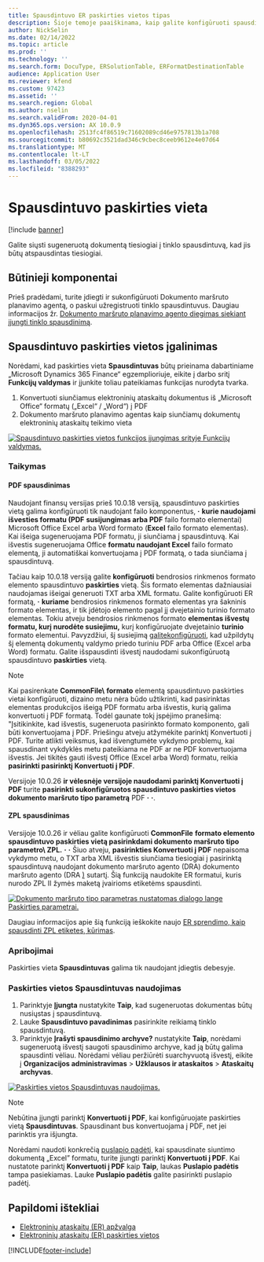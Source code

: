 ```yaml
---
title: Spausdintuvo ER paskirties vietos tipas
description: Šioje temoje paaiškinama, kaip galite konfigūruoti spausdintuvo paskirties vietą kiekvienam APLANKO ar FAILO komponentui elektroninių ataskaitų (ER) formatu.
author: NickSelin
ms.date: 02/14/2022
ms.topic: article
ms.prod: ''
ms.technology: ''
ms.search.form: DocuType, ERSolutionTable, ERFormatDestinationTable
audience: Application User
ms.reviewer: kfend
ms.custom: 97423
ms.assetid: ''
ms.search.region: Global
ms.author: nselin
ms.search.validFrom: 2020-04-01
ms.dyn365.ops.version: AX 10.0.9
ms.openlocfilehash: 2513fc4f86519c71602089cd46e9757813b1a708
ms.sourcegitcommit: b80692c3521dad346c9cbec8ceeb9612e4e07d64
ms.translationtype: MT
ms.contentlocale: lt-LT
ms.lasthandoff: 03/05/2022
ms.locfileid: "8388293"
---
```

# <a name="printer-destination"></a><a name="PrinterDestinationType"></a>Spausdintuvo paskirties vieta

[!include [banner](../includes/banner.md)]

Galite siųsti sugeneruotą dokumentą tiesiogiai į tinklo spausdintuvą, kad jis būtų atspausdintas tiesiogiai.

## <a name="prerequisites"></a>Būtinieji komponentai

Prieš pradėdami, turite įdiegti ir sukonfigūruoti Dokumento maršruto planavimo agentą, o paskui užregistruoti tinklo spausdintuvus. Daugiau informacijos žr. [Dokumento maršruto planavimo agento diegimas siekiant įjungti tinklo spausdinimą](./install-document-routing-agent.md).

## <a name="make-the-printer-destination-available"></a>Spausdintuvo paskirties vietos įgalinimas

Norėdami, kad paskirties vieta **Spausdintuvas** būtų prieinama dabartiniame „Microsoft Dynamics 365 Finance“ egzemplioriuje, eikite į darbo sritį **Funkcijų valdymas** ir įjunkite toliau pateikiamas funkcijas nurodyta tvarka.

1. Konvertuoti siunčiamus elektroninių ataskaitų dokumentus iš „Microsoft Office“ formatų („Excel“ / „Word“) į PDF
2. Dokumento maršruto planavimo agentas kaip siunčiamų dokumentų elektroninių ataskaitų teikimo vieta

[![Spausdintuvo paskirties vietos funkcijos įjungimas srityje Funkcijų valdymas.](./media/ER_Destinations-EnablePrinterDestinationFeature.png)](./media/ER_Destinations-EnablePrinterDestinationFeature.png)

### <a name="applicability"></a>Taikymas

#### <a name="pdf-printing"></a>PDF spausdinimas

Naudojant finansų versijas prieš 10.0.18 versiją, spausdintuvo paskirties vietą galima konfigūruoti tik naudojant failo komponentus, **·** **kurie naudojami išvesties formatu (PDF** **susijungimas arba PDF** failo formato elementai) Microsoft Office Excel arba Word formato (**Excel** failo formato elementas). Kai išeiga sugeneruojama PDF formatu, ji siunčiama į spausdintuvą. Kai išvestis sugeneruojama Office **formatu naudojant Excel** failo formato elementą, ji automatiškai konvertuojama į PDF formatą, o tada siunčiama į spausdintuvą.

Tačiau kaip 10.0.18 versiją galite **konfigūruoti** bendrosios rinkmenos formato elemento spausdintuvo **paskirties** vietą. Šis formato elementas dažniausiai naudojamas išeigai generuoti TXT arba XML formatu. Galite konfigūruoti ER formatą, **·** **kuriame** bendrosios rinkmenos formato elementas yra šakninis formato elementas, ir tik įdėtojo elemento pagal jį dvejetainio turinio formato elementas. Tokiu atveju bendrosios rinkmenos formato **elementas išvestų formatu, kurį nurodėte susiejimu,** kurį konfigūruojate dvejetainio **turinio** formato elementui. Pavyzdžiui, šį susiejimą [galite](tasks/er-document-management-files-5.md#modify-the-format-to-populate-attachments-into-generating-messages-in-binary-format)[konfigūruoti](../../fin-ops/organization-administration/configure-document-management.md), kad užpildytų šį elementą dokumentų valdymo priedo turiniu PDF arba Office (Excel arba Word) formatu. Galite išspausdinti išvestį naudodami sukonfigūruotą spausdintuvo **paskirties** vietą. 

> [!NOTE]
> Kai pasirenkate **CommonFile\\** **formato** elementą spausdintuvo paskirties vietai konfigūruoti, dizaino metu nėra būdo užtikrinti, kad pasirinktas elementas produkcijos išeigą PDF formatu arba išvestis, kurią galima konvertuoti į PDF formatą. Todėl gaunate tokį įspėjimo pranešimą: "Įsitikinkite, kad išvestis, sugeneruota pasirinkto formato komponento, gali būti konvertuojama į PDF. Priešingu atveju atžymėkite parinktį Konvertuoti į PDF. Turite atlikti veiksmus, kad išvengtumėte vykdymo problemų, kai spausdinant vykdyklės metu pateikiama ne PDF ar ne PDF konvertuojama išvestis. Jei tikitės gauti išvestį Office (Excel arba Word) formatu, reikia **pasirinkti pasirinktį Konvertuoti į PDF**.
>
> Versijoje 10.0.26 **ir vėlesnėje versijoje naudodami parinktį Konvertuoti į PDF** turite **pasirinkti sukonfigūruotos spausdintuvo paskirties vietos dokumento maršruto tipo parametrą** PDF **·** **·**.

#### <a name="zpl-printing"></a>ZPL spausdinimas

Versijoje 10.0.26 ir vėliau galite konfigūruoti **CommonFile** **formato elemento spausdintuvo paskirties vietą pasirinkdami dokumento maršruto tipo parametro\\ ZPL.** **·** **·** Šiuo atveju, **pasirinkties Konvertuoti į PDF** nepaisoma vykdymo metu, o TXT arba XML išvestis siunčiama tiesiogiai į pasirinktą spausdintuvą naudojant dokumento maršruto agento (DRA) dokumento maršruto agento (DRA [)](install-document-routing-agent.md) sutartį. Šią funkciją naudokite ER formatui, kuris nurodo ZPL II žymės maketą įvairioms etiketėms spausdinti.

[![Dokumento maršruto tipo parametras nustatomas dialogo lange Paskirties parametrai.](./media/ER_Destinations-SetDocumentRoutingType.png)](./media/ER_Destinations-SetDocumentRoutingType.png)

Daugiau informacijos apie šią funkciją ieškokite naujo [ER sprendimo, kaip spausdinti ZPL etiketes, kūrimas](er-design-zpl-labels.md).

### <a name="limitations"></a>Apribojimai

Paskirties vieta **Spausdintuvas** galima tik naudojant įdiegtis debesyje.

### <a name="use-the-printer-destination"></a>Paskirties vietos Spausdintuvas naudojimas

1. Parinktyje **Įjungta** nustatykite **Taip**, kad sugeneruotas dokumentas būtų nusiųstas į spausdintuvą.
2. Lauke **Spausdintuvo pavadinimas** pasirinkite reikiamą tinklo spausdintuvą.
3. Parinktyje **Įrašyti spausdinimo archyve?** nustatykite **Taip**, norėdami sugeneruotą išvestį saugoti spausdinimo archyve, kad ją būtų galima spausdinti vėliau. Norėdami vėliau peržiūrėti suarchyvuotą išvestį, eikite į **Organizacijos administravimas** \> **Užklausos ir ataskaitos** \> **Ataskaitų archyvas**.

[![Paskirties vietos Spausdintuvas naudojimas.](./media/ER_Destinations-PrinterDestination.png)](./media/ER_Destinations-PrinterDestination.png)

> [!NOTE]
> Nebūtina įjungti parinktį **Konvertuoti į PDF**, kai konfigūruojate paskirties vietą **Spausdintuvas**. Spausdinant bus konvertuojama į PDF, net jei parinktis yra išjungta.

Norėdami naudoti konkrečią [puslapio padėtį](electronic-reporting-destinations.md#SelectPdfPageOrientation), kai spausdinate siuntimo dokumentą „Excel” formatu, turite įjungti parinktį **Konvertuoti į PDF**. Kai nustatote parinktį **Konvertuoti į PDF** kaip **Taip**, laukas **Puslapio padėtis** tampa pasiekiamas. Lauke **Puslapio padėtis** galite pasirinkti puslapio padėtį.

## <a name="additional-resources"></a>Papildomi ištekliai

- [Elektroninių ataskaitų (ER) apžvalga](general-electronic-reporting.md)
- [Elektroninių ataskaitų (ER) paskirties vietos](electronic-reporting-destinations.md)


[!INCLUDE[footer-include](../../../includes/footer-banner.md)]
